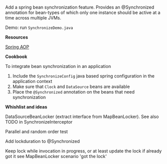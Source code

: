 Add a spring bean synchronization feature. Provides an @Synchronized annotation for bean-types of which only one instance should be active at a time across multiple JVMs.

Demo: run `SynchronizeDemo.java`

**Resources**

[Spring AOP](http://docs.spring.io/spring/docs/current/spring-framework-reference/htmlsingle/#aop-introduction-defn)

**Cookbook**

To integrate bean synchronization in an application

1. Include the `SynchronizeConfig` java based spring configuration in the application context
2. Make sure that `Clock` and `DataSource` beans are available
3. Place the `@Synchronized` annotation on the beans that need synchronization

**Whishlist and ideas**

DataSourceBeanLocker (extract interface from MapBeanLocker). See also TODO in SynchronizeInterceptor

Parallel and random order test

Add lockduration to @Synchronized

Keep lock while invocation in progress, or at least update the lock if already got it see MapBeanLocker scenario 'got the lock'